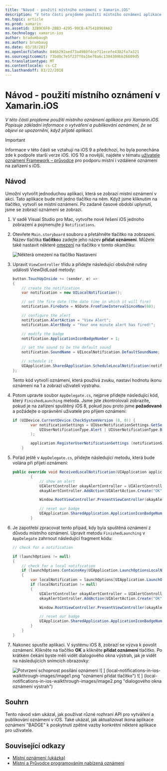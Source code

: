 ```yaml
---
title: "Návod - použití místního oznámení v Xamarin.iOS"
description: "V této části projdeme použití místního oznámení aplikace pro Xamarin.iOS. Popisuje základní informace o vytváření a publikování oznámení, že se objeví se upozornění, když přijaté aplikací."
ms.topic: article
ms.prod: xamarin
ms.assetid: 32B9C6F0-2BB3-4295-99CB-A75418969A62
ms.technology: xamarin-ios
author: bradumbaugh
ms.author: brumbaug
ms.date: 03/18/2017
ms.openlocfilehash: 846b292aed73a4980f4ce711ecefe4382fa7a321
ms.sourcegitcommit: 73bd0c7e5f237f0a1be70a6c1384309bb26609d5
ms.translationtype: MT
ms.contentlocale: cs-CZ
ms.lasthandoff: 03/22/2018
---
```

# <a name="walkthrough---using-local-notifications-in-xamarinios"></a>Návod - použití místního oznámení v Xamarin.iOS

_V této části projdeme použití místního oznámení aplikace pro Xamarin.iOS. Popisuje základní informace o vytváření a publikování oznámení, že se objeví se upozornění, když přijaté aplikací._

> [!IMPORTANT]
> Informace v této části se vztahují na iOS 9 a předchozí, ho byla ponechána zde k podpoře starší verze iOS. IOS 10 a novější, najdete v tématu [uživatele oznámení Framework – průvodce](~/ios/platform/user-notifications/index.md) pro podporu místní i vzdálené oznámení na zařízení s iOS.

## <a name="walkthrough"></a>Návod

Umožní vytvořit jednoduchou aplikaci, která se zobrazí místní oznámení v akci. Tato aplikace bude mít jedno tlačítko na něm. Když jsme kliknutím na tlačítko, vytvoří se místní oznámení. Po zadané časové období uplynutí, jsme se zobrazí oznámení se zobrazí.


1. V sadě Visual Studio pro Mac, vytvořte nové řešení iOS jednoho zobrazení a pojmenujte ji `Notifications`.
1. Otevřete `Main.storyboard` souboru a přetáhněte tlačítko na zobrazení. Název tlačítka **tlačítko**a zadejte jeho název **přidat oznámení**. Můžete také nastavit některé [omezení](~/ios/user-interface/designer/designer-auto-layout.md) na tlačítko v tomto okamžiku: 

    ![](local-notifications-in-ios-walkthrough-images/image3.png "Některá omezení na tlačítko Nastavení")
1. Upravit `ViewController` třídu a přidejte následující obslužné rutiny události ViewDidLoad metody:

    ```csharp
    button.TouchUpInside += (sender, e) =>
    {
        // create the notification
        var notification = new UILocalNotification();

        // set the fire date (the date time in which it will fire)
        notification.FireDate = NSDate.FromTimeIntervalSinceNow(60);

        // configure the alert
        notification.AlertAction = "View Alert";
        notification.AlertBody = "Your one minute alert has fired!";

        // modify the badge
        notification.ApplicationIconBadgeNumber = 1;

        // set the sound to be the default sound
        notification.SoundName = UILocalNotification.DefaultSoundName;

        // schedule it
        UIApplication.SharedApplication.ScheduleLocalNotification(notification);
    };
    ```

    Tento kód vytvoří oznámení, která používá zvuku, nastaví hodnotu ikonu oznámení na 1 a zobrazí uživateli výstrahu.

1. Potom upravte soubor `AppDelegate.cs`, nejprve přidejte následující kód, který `FinishedLaunching` metoda. Jsme jste zkontrolovali zobrazíte, pokud je na zařízení spuštěný iOS 8, pokud jsou proto jsme **požadované** a požádejte o oprávnění uživatele pro příjem oznámení:

    ```csharp
    if (UIDevice.CurrentDevice.CheckSystemVersion (8, 0)) {
            var notificationSettings = UIUserNotificationSettings.GetSettingsForTypes (
                UIUserNotificationType.Alert | UIUserNotificationType.Badge | UIUserNotificationType.Sound, null
            );

            application.RegisterUserNotificationSettings (notificationSettings);
        }
    ```

1. Pořád ještě v `AppDelegate.cs`, přidejte následující metodu, která bude volána při přijetí oznámení:

    ```csharp
    public override void ReceivedLocalNotification(UIApplication application, UILocalNotification notification)
            {
                // show an alert
                UIAlertController okayAlertController = UIAlertController.Create(notification.AlertAction, notification.AlertBody, UIAlertControllerStyle.Alert);
                okayAlertController.AddAction(UIAlertAction.Create("OK", UIAlertActionStyle.Default, null));

                Window.RootViewController.PresentViewController(okayAlertController, true, null);

                // reset our badge
                UIApplication.SharedApplication.ApplicationIconBadgeNumber = 0;
            }

    ```

1. Je zapotřebí zpracovat tento případ, kdy byla spuštěná oznámení z důvodu místního oznámení. Upravit metodu `FinishedLaunching` v `AppDelegate` zahrnout následující fragment kódu:


    ```csharp
    // check for a notification

    if (launchOptions != null)
    {
        // check for a local notification
        if (launchOptions.ContainsKey(UIApplication.LaunchOptionsLocalNotificationKey))
        {
            var localNotification = launchOptions[UIApplication.LaunchOptionsLocalNotificationKey] as UILocalNotification;
            if (localNotification != null)
            {
                UIAlertController okayAlertController = UIAlertController.Create(localNotification.AlertAction, localNotification.AlertBody, UIAlertControllerStyle.Alert);
                okayAlertController.AddAction(UIAlertAction.Create("OK", UIAlertActionStyle.Default, null));

                Window.RootViewController.PresentViewController(okayAlertController, true, null);

                // reset our badge
                UIApplication.SharedApplication.ApplicationIconBadgeNumber = 0;
            }
        }
    }

    ```

1. Nakonec spusťte aplikaci. V systému iOS 8, zobrazí se výzva k povolit oznámení. Klikněte na tlačítko **OK** a klikněte **přidat oznámení** tlačítko. Po krátkém čekání byste měli vidět dialogového okna výstrah, jak je vidět na následujících snímcích obrazovky:

    ![](local-notifications-in-ios-walkthrough-images/image0.png "Potvrzení schopnost posílání oznámení") ![ ] (local-notifications-in-ios-walkthrough-images/image1.png "oznámení přidat tlačítko") ![ ] (local-notifications-in-ios-walkthrough-images/image2.png "dialogového okna oznámení výstrah")

## <a name="summary"></a>Souhrn

Tento návod vám ukázal, jak používat různé rozhraní API pro vytváření a publikování oznámení v iOS. Také ukázal, jak aktualizovat ikona aplikace oznámení "BADGE" k poskytnutí zpětné vazby konkrétní některé aplikace pro uživatele.


## <a name="related-links"></a>Související odkazy

- [Místní oznámení (ukázka)](https://developer.xamarin.com/samples/monotouch/LocalNotifications)
- [Místní a Průvodce programováním nabízená oznámení](https://developer.apple.com/library/prerelease/content/documentation/NetworkingInternet/Conceptual/RemoteNotificationsPG/)
